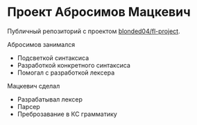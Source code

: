 # Проект Абросимов Мацкевич

Публичный репозиторий с проектом [blonded04/fl-project](https://github.com/blonded04/fl-project).

Абросимов занимался
* Подсветкой синтаксиса
* Разработкой конкретного синтаксиса
* Помогал с разработкой лексера

Мацкевич сделал
* Разрабатывал лексер
* Парсер
* Преброзавание в КС грамматику
